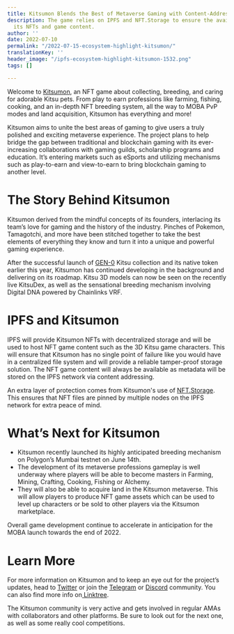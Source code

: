 ```yaml
---
title: Kitsumon Blends the Best of Metaverse Gaming with Content-Addressability
description: The game relies on IPFS and NFT.Storage to ensure the availability of
  its NFTs and game content.
author: ''
date: 2022-07-10
permalink: "/2022-07-15-ecosystem-highlight-kitsumon/"
translationKey: ''
header_image: "/ipfs-ecosystem-highlight-kitsumon-1532.png"
tags: []

---
```

Welcome to [Kitsumon](https://kitsumon.com/), an NFT game about collecting, breeding, and caring for adorable Kitsu pets. From play to earn professions like farming, fishing, cooking, and an in-depth NFT breeding system, all the way to MOBA PvP modes and land acquisition, Kitsumon has everything and more!

Kitsumon aims to unite the best areas of gaming to give users a truly polished and exciting metaverse experience. The project plans to help bridge the gap between traditional and blockchain gaming with its ever-increasing collaborations with gaming guilds, scholarship programs and education. It’s entering markets such as eSports and utilizing mechanisms such as play-to-earn and view-to-earn to bring blockchain gaming to another level. 

# The Story Behind Kitsumon

Kitsumon derived from the mindful concepts of its founders, interlacing its team’s love for gaming and the history of the industry. Pinches of Pokemon, Tamagotchi, and more have been stitched together to take the best elements of everything they know and turn it into a unique and powerful gaming experience.

After the successful launch of [GEN-0](https://marketplace.kitsumon.com/explore) Kitsu collection and its native token earlier this year, Kitsumon has continued developing in the background and delivering on its roadmap. Kitsu 3D models can now be seen on the recently live KitsuDex, as well as the sensational breeding mechanism involving Digital DNA powered by Chainlinks VRF.

# IPFS and Kitsumon

IPFS will provide Kitsumon NFTs with decentralized storage and will be used to host NFT game content such as the 3D Kitsu game characters. This will ensure that Kitsumon has no single point of failure like you would have in a centralized file system and will provide a reliable tamper-proof storage solution. The NFT game content will always be available as metadata will be stored on the IPFS network via content addressing.

An extra layer of protection comes from Kitsumon's use of [NFT.Storage](https://nft.storage/). This ensures that NFT files are pinned by multiple nodes on the IPFS network for extra peace of mind.

# What’s Next for Kitsumon

* Kitsumon recently launched its highly anticipated breeding mechanism on Polygon’s Mumbai testnet on June 14th.
* The development of its metaverse professions gameplay is well underway where players will be able to become masters in Farming, Mining, Crafting, Cooking, Fishing or Alchemy.
* They will also be able to acquire land in the Kitsumon metaverse. This will allow players to produce NFT game assets which can be used to level up characters or be sold to other players via the Kitsumon marketplace.

Overall game development continue to accelerate in anticipation for the MOBA launch towards the end of 2022.

# Learn More

For more information on Kitsumon and to keep an eye out for the project’s updates, head to [Twitter](https://twitter.com/KitsumonWorld) or join the [Telegram](https://t.me/Kitsumon) or [Discord](https://discord.com/invite/Kitsumon) community. You can also find more info on[ Linktree](https://linktr.ee/Kitsumon).

The Kitsumon community is very active and gets involved in regular AMAs with collaborators and other platforms. Be sure to look out for the next one, as well as some really cool competitions.